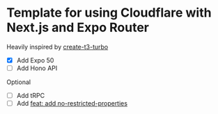 # Template for using Cloudflare with Next.js and Expo Router

Heavily inspired by [create-t3-turbo](https://github.com/t3-oss/create-t3-turbo)

- [x] Add Expo 50
- [ ] Add Hono API

Optional

- [ ] Add tRPC
- [ ] Add [feat: add no-restricted-properties](https://github.com/t3-oss/create-t3-turbo/pull/999)
